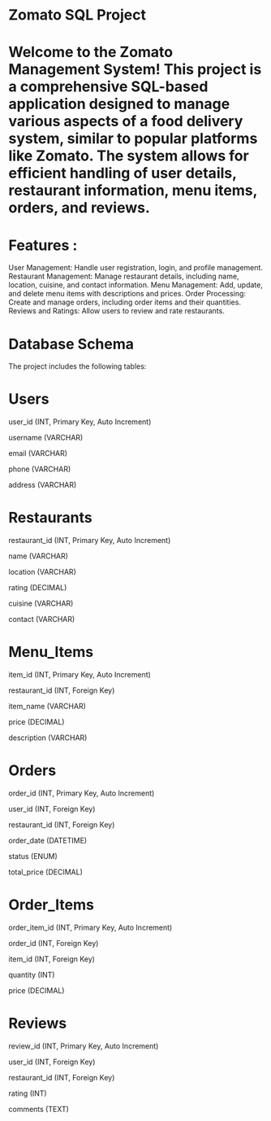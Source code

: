 # Zomato SQL Project

# Welcome to the Zomato Management System! This project is a comprehensive SQL-based application designed to manage various aspects of a food delivery system, similar to popular platforms like Zomato. The system allows for efficient handling of user details, restaurant information, menu items, orders, and reviews.

# Features :
User Management: Handle user registration, login, and profile management.
Restaurant Management: Manage restaurant details, including name, location, cuisine, and contact information.
Menu Management: Add, update, and delete menu items with descriptions and prices.
Order Processing: Create and manage orders, including order items and their quantities.
Reviews and Ratings: Allow users to review and rate restaurants.

# Database Schema
The project includes the following tables:

# Users
user_id (INT, Primary Key, Auto Increment)

username (VARCHAR)

email (VARCHAR)

phone (VARCHAR)

address (VARCHAR)

# Restaurants
restaurant_id (INT, Primary Key, Auto Increment)

name (VARCHAR)

location (VARCHAR)

rating (DECIMAL)

cuisine (VARCHAR)

contact (VARCHAR)

# Menu_Items
item_id (INT, Primary Key, Auto Increment)

restaurant_id (INT, Foreign Key)

item_name (VARCHAR)

price (DECIMAL)

description (VARCHAR)

# Orders
order_id (INT, Primary Key, Auto Increment)

user_id (INT, Foreign Key)

restaurant_id (INT, Foreign Key)

order_date (DATETIME)

status (ENUM)

total_price (DECIMAL)

# Order_Items
order_item_id (INT, Primary Key, Auto Increment)

order_id (INT, Foreign Key)

item_id (INT, Foreign Key)

quantity (INT)

price (DECIMAL)

# Reviews
review_id (INT, Primary Key, Auto Increment)

user_id (INT, Foreign Key)

restaurant_id (INT, Foreign Key)

rating (INT)

comments (TEXT)
